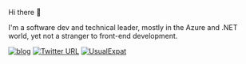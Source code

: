 Hi there 👋

I'm a software dev and technical leader, mostly in the Azure and .NET world, yet not a stranger to front-end development.


[![blog](https://img.shields.io/badge/blog-usualexpat.com-brightgreen)](https://usualexpat.com) 
[![Twitter URL](https://img.shields.io/twitter/url?label=%40pwieszynski&style=social&url=https%3A%2F%2Ftwitter.com%2Fpwieszynski)](https://twitter.com/pwieszynski)
[![UsualExpat](https://img.shields.io/youtube/channel/views/UCUdilFzFJKfzwKghoAWov_g?label=UsualExpat&style=social)](https://www.youtube.com/user/mgpeter0)




